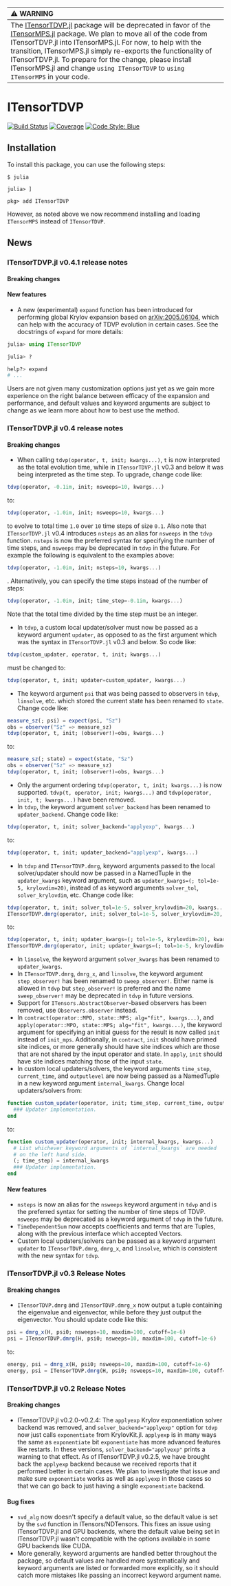 | :warning: WARNING          |
|:---------------------------|
| The [ITensorTDVP.jl](https://github.com/ITensor/ITensorTDVP.jl) package will be deprecated in favor of the [ITensorMPS.jl](https://github.com/ITensor/ITensorMPS.jl) package. We plan to move all of the code from ITensorTDVP.jl into ITensorMPS.jl. For now, to help with the transition, ITensorMPS.jl simply re-exports the functionality of ITensorTDVP.jl. To prepare for the change, please install ITensorMPS.jl and change `using ITensorTDVP` to `using ITensorMPS` in your code. |

# ITensorTDVP

[![Build Status](https://github.com/mtfishman/ITensorTDVP.jl/actions/workflows/CI.yml/badge.svg?branch=main)](https://github.com/mtfishman/ITensorTDVP.jl/actions/workflows/CI.yml?query=branch%3Amain)
[![Coverage](https://codecov.io/gh/mtfishman/ITensorTDVP.jl/branch/main/graph/badge.svg)](https://codecov.io/gh/mtfishman/ITensorTDVP.jl)
[![Code Style: Blue](https://img.shields.io/badge/code%20style-blue-4495d1.svg)](https://github.com/invenia/BlueStyle)

## Installation

To install this package, you can use the following steps:
```
$ julia

julia> ]

pkg> add ITensorTDVP
```
However, as noted above we now recommend installing and loading `ITensorMPS` instead of `ITensorTDVP`.

## News

### ITensorTDVP.jl v0.4.1 release notes

#### Breaking changes

#### New features

- A new (experimental) `expand` function has been introduced for performing global Krylov expansion based on [arXiv:2005.06104](https://arxiv.org/abs/2005.06104), which can help with the accuracy of TDVP evolution in certain cases. See the docstrings of `expand` for more details:
```julia
julia> using ITensorTDVP

julia> ?

help?> expand
# ...
```
Users are not given many customization options just yet as we gain more experience on the right balance between efficacy of the expansion and performance, and default values and keyword arguments are subject to change as we learn more about how to best use the method.

### ITensorTDVP.jl v0.4 release notes

#### Breaking changes

- When calling `tdvp(operator, t, init; kwargs...)`, `t` is now interpreted as the total evolution time, while in `ITensorTDVP.jl` v0.3 and below it was being interpreted as the time step. To upgrade, change code like:
```julia
tdvp(operator, -0.1im, init; nsweeps=10, kwargs...)
```
to:
```julia
tdvp(operator, -1.0im, init; nsweeps=10, kwargs...)
```
to evolve to total time `1.0` over `10` time steps of size `0.1`.
Also note that `ITensorTDVP.jl` v0.4 introduces `nsteps` as an alias for `nsweeps` in the `tdvp` function. `nsteps` is now the preferred syntax for specifying the number of time steps, and `nsweeps` may be deprecated in `tdvp` in the future. For example the following is equivalent to the examples above:
```julia
tdvp(operator, -1.0im, init; nsteps=10, kwargs...)
```
. Alternatively, you can specify the time steps instead of the number of steps:
```julia
tdvp(operator, -1.0im, init; time_step=-0.1im, kwargs...)
```
Note that the total time divided by the time step must be an integer.
- In `tdvp`, a custom local updater/solver must now be passed as a keyword argument `updater`, as opposed to as the first argument which was the syntax in `ITensorTDVP.jl` v0.3 and below. So code like:
```julia
tdvp(custom_updater, operator, t, init; kwargs...)
```
must be changed to:
```julia
tdvp(operator, t, init; updater=custom_updater, kwargs...)
```
- The keyword argument `psi` that was being passed to observers in `tdvp`, `linsolve`, etc. which stored the current state has been renamed to `state`. Change code like:
```julia
measure_sz(; psi) = expect(psi, "Sz")
obs = observer("Sz" => measure_sz)
tdvp(operator, t, init; (observer!)=obs, kwargs...)
```
to:
```julia
measure_sz(; state) = expect(state, "Sz")
obs = observer("Sz" => measure_sz)
tdvp(operator, t, init; (observer!)=obs, kwargs...)
```
- Only the argument ordering `tdvp(operator, t, init; kwargs...)` is now supported. `tdvp(t, operator, init; kwargs...)` and `tdvp(operator, init, t; kwargs...)` have been removed.
- In `tdvp`, the keyword argument `solver_backend` has been renamed to `updater_backend`. Change code like:
```julia
tdvp(operator, t, init; solver_backend="applyexp", kwargs...)
```
to:
```julia
tdvp(operator, t, init; updater_backend="applyexp", kwargs...)
```
- In `tdvp` and `ITensorTDVP.dmrg`, keyword arguments passed to the local solver/updater should now be passed in a NamedTuple in the `updater_kwargs` keyword argument, such as `updater_kwargs=(; tol=1e-5, krylovdim=20)`, instead of as keyword arguments `solver_tol`, `solver_krylovdim`, etc. Change code like:
```julia
tdvp(operator, t, init; solver_tol=1e-5, solver_krylovdim=20, kwargs...)
ITensorTDVP.dmrg(operator, init; solver_tol=1e-5, solver_krylovdim=20, kwargs...)
```
to:
```julia
tdvp(operator, t, init; updater_kwargs=(; tol=1e-5, krylovdim=20), kwargs...)
ITensorTDVP.dmrg(operator, init; updater_kwargs=(; tol=1e-5, krylovdim=20), kwargs...)
```
- In `linsolve`, the keyword argument `solver_kwargs` has been renamed to `updater_kwargs`.
- In `ITensorTDVP.dmrg`, `dmrg_x`, and `linsolve`, the keyword argument `step_observer!` has been renamed to `sweep_observer!`. Either name is allowed in `tdvp` but `step_observer!` is preferred and the name `sweep_observer!` may be deprecated in `tdvp` in future versions.
- Support for `ITensors.AbstractObserver`-based observers has been removed, use `Observers.observer` instead.
- In `contract(operator::MPO, state::MPS; alg="fit", kwargs...)`, and `apply(operator::MPO, state::MPS; alg="fit", kwargs...)`, the keyword argument for specifying an initial guess for the result is now called `init` instead of `init_mps`. Additionally, in `contract`, `init` should have primed site indices, or more generally should have site indices which are those that are not shared by the input operator and state. In `apply`, `init` should have site indices matching those of the input `state`.
- In custom local updaters/solvers, the keyword arguments `time_step`, `current_time`, and `outputlevel` are now being passed as a NamedTuple in a new keyword argument `internal_kwargs`. Change local updaters/solvers from:
```julia
function custom_updater(operator, init; time_step, current_time, outputlevel, kwargs...)
  ### Updater implementation.
end
```
to:
```julia
function custom_updater(operator, init; internal_kwargs, kwargs...)
  # List whichever keyword arguments of `internal_kwargs` are needed
  # on the left hand side.
  (; time_step) = internal_kwargs
  ### Updater implementation.
end
```

#### New features

- `nsteps` is now an alias for the `nsweeps` keyword argument in `tdvp` and is the preferred syntax for setting the number of time steps of TDVP. `nsweeps` may be deprecated as a keyword argument of `tdvp` in the future.
- `TimeDependentSum` now accepts coefficients and terms that are Tuples, along with the previous interface which accepted Vectors.
- Custom local updaters/solvers can be passed as a keyword argument `updater` to `ITensorTDVP.dmrg`, `dmrg_x`, and `linsolve`, which is consistent with the new syntax for `tdvp`.

### ITensorTDVP.jl v0.3 Release Notes

#### Breaking changes

- `ITensorTDVP.dmrg` and `ITensorTDVP.dmrg_x` now output a tuple containing the eigenvalue and eigenvector, while before they just output the eigenvector. You should update code like this:
```julia
psi = dmrg_x(H, psi0; nsweeps=10, maxdim=100, cutoff=1e-6)
psi = ITensorTDVP.dmrg(H, psi0; nsweeps=10, maxdim=100, cutoff=1e-6)
```
to:
```julia
energy, psi = dmrg_x(H, psi0; nsweeps=10, maxdim=100, cutoff=1e-6)
energy, psi = ITensorTDVP.dmrg(H, psi0; nsweeps=10, maxdim=100, cutoff=1e-6)
```

### ITensorTDVP.jl v0.2 Release Notes

#### Breaking changes

- ITensorTDVP.jl v0.2.0-v0.2.4: The `applyexp` Krylov exponentiation solver backend was removed, and `solver_backend="applyexp"` option for `tdvp` now just calls `exponentiate` from KrylovKit.jl. `applyexp` is in many ways the same as `exponentiate` bit `exponentiate` has more advanced features like restarts. In these versions, `solver_backend="applyexp"` prints a warning to that effect. As of ITensorTDVP.jl v0.2.5, we have brought back the `applyexp` backend because we received reports that it performed better in certain cases. We plan to investigate that issue and make sure `exponentiate` works as well as `applyexp` in those cases so that we can go back to just having a single `exponentiate` backend.

#### Bug fixes

- `svd_alg` now doesn't specify a default value, so the default value is set by the `svd` function in ITensors/NDTensors. This fixes an issue using ITensorTDVP.jl and GPU backends, where the default value being set in ITensorTDVP.jl wasn't compatible with the options available in some GPU backends like CUDA.
- More generally, keyword arguments are handled better throughout the package, so default values are handled more systematically and keyword arguments are listed or forwarded more explicitly, so it should catch more mistakes like passing an incorrect keyword argument name.
